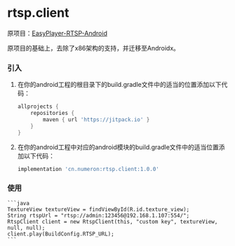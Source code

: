 # rtsp.client #

原项目：[EasyPlayer-RTSP-Android](https://github.com/EasyDSS/EasyPlayer-RTSP-Android)

原项目的基础上，去除了x86架构的支持，并迁移至Androidx。

### 引入

1.  在你的android工程的根目录下的build.gradle文件中的适当的位置添加以下代码：
    ```groovy
    allprojects {
        repositories {
            maven { url 'https://jitpack.io' }
        }
    }
    ```

2.  在你的android工程中对应的android模块的build.gradle文件中的适当位置添加以下代码：
    ```groovy
    implementation 'cn.numeron:rtsp.client:1.0.0'
    ```

### 使用
    ```java
    TextureView textureView = findViewById(R.id.texture_view);
    String rtspUrl = "rtsp://admin:123456@192.168.1.107:554/";
    RtspClient client = new RtspClient(this, "custom key", textureView, null, null);
    client.play(BuildConfig.RTSP_URL);
    ```
